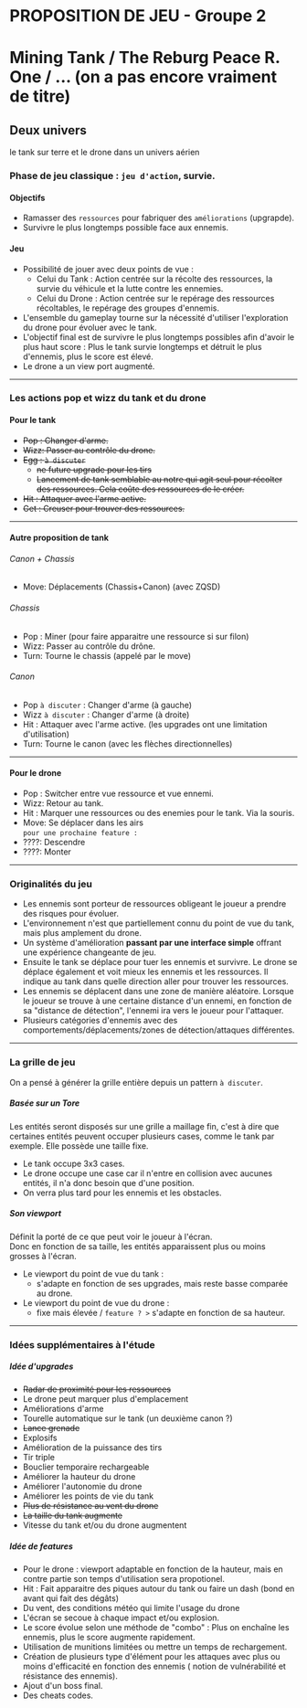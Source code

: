 # PROPOSITION DE JEU - Groupe 2

# Mining Tank / The Reburg Peace R. One / ... (on a pas encore vraiment de titre)

## Deux univers
le tank sur terre et le drone dans un univers aérien

### Phase de jeu classique : `jeu d'action`, survie.

#### Objectifs
- Ramasser des `ressources` pour fabriquer des `améliorations` (upgrapde).
- Survivre le plus longtemps possible face aux ennemis.

#### Jeu
- Possibilité de jouer avec deux points de vue : 
    - Celui du Tank : Action centrée sur la récolte des ressources, la survie du véhicule et la lutte contre les ennemies.
    - Celui du Drone : Action centrée sur le repérage des ressources récoltables, le repérage des groupes d'ennemis.
- L'ensemble du gameplay tourne sur la nécessité d'utiliser l'exploration du drone pour évoluer avec le tank. 
- L'objectif final est de survivre le plus longtemps possibles afin d'avoir le plus haut score : Plus le tank survie longtemps et détruit le plus d'ennemis, plus le score est élevé.
- Le drone a un view port augmenté.

---

### Les actions pop et wizz du tank et du drone

#### Pour le tank
- <strike>Pop : Changer d'arme.</strike>
- <strike>Wizz: Passer au contrôle du drone.</strike>
- <strike>Egg : `à discuter` </strike>
    - <strike>ne future upgrade pour les tirs </strike>
    - <strike>Lancement de tank semblable au notre qui agit seul pour récolter des ressources. Cela coûte des ressources de le créer.</strike>
- <strike>Hit : Attaquer avec l'arme active.</strike>
- <strike>Get : Creuser pour trouver des ressources.</strike>

---

#### Autre proposition de tank

###### Canon + Chassis
- Move: Déplacements (Chassis+Canon) (avec ZQSD)

###### Chassis
- Pop : Miner (pour faire apparaitre une ressource si sur filon)
- Wizz: Passer au contrôle du drône.
- Turn: Tourne le chassis (appelé par le move)

###### Canon
- Pop  `à discuter` : Changer d'arme (à gauche)
- Wizz `à discuter` : Changer d'arme (à droite)
- Hit : Attaquer avec l'arme active. (les upgrades ont une limitation d'utilisation)
- Turn: Tourne le canon (avec les flèches directionnelles)

---

#### Pour le drone
- Pop : Switcher entre vue ressource et vue ennemi.
- Wizz: Retour au tank.
- Hit : Marquer une ressources ou des enemies pour le tank. Via la souris.
- Move: Se déplacer dans les airs<br/>
`pour une prochaine feature :`
- ????: Descendre
- ????: Monter

---

### Originalités du jeu

- Les ennemis sont porteur de ressources obligeant le joueur a prendre des risques pour évoluer.
- L'environnement n'est que partiellement connu du point de vue du tank, mais plus amplement du drone.
- Un système d'amélioration **passant par une interface simple** offrant une expérience changeante de jeu.
- Ensuite le tank se déplace pour tuer les ennemis et survivre. Le drone se déplace également et voit mieux les ennemis et les ressources. Il indique au tank dans quelle direction aller pour trouver les ressources. 
- Les ennemis se déplacent dans une zone de manière aléatoire. Lorsque le joueur se trouve à une certaine distance d'un ennemi, en fonction de sa "distance de détection", l'ennemi ira vers le joueur pour l'attaquer.
- Plusieurs catégories d'ennemis avec des comportements/déplacements/zones de détection/attaques différentes.

---

### La grille de jeu

On a pensé à générer la grille entière depuis un pattern `à discuter`.

##### Basée sur un Tore

Les entités seront disposés sur une grille a maillage fin, c'est à dire que certaines entités peuvent occuper plusieurs cases, comme le tank par exemple. Elle possède une taille fixe.
- Le tank occupe 3x3 cases.
- Le drone occupe une case car il n'entre en collision avec aucunes entités, il n'a donc besoin que d'une position.
- On verra plus tard pour les ennemis et les obstacles.

##### Son viewport

Définit la porté de ce que peut voir le joueur à l'écran. <br/>
Donc en fonction de sa taille, les entités apparaissent plus ou moins grosses à l'écran.
- Le viewport du point de vue du tank :
    - s'adapte en fonction de ses upgrades, mais reste basse comparée au drone.
- Le viewport du point de vue du drone :
    - fixe mais élevée / `feature ? >` s'adapte en fonction de sa hauteur.

---

### Idées supplémentaires à l'étude

##### Idée d'upgrades
- <strike>Radar de proximité pour les ressources</strike>
- Le drone peut marquer plus d'emplacement
- Améliorations d'arme
- Tourelle automatique sur le tank (un deuxième canon ?)
- <strike>Lance grenade</strike>
- Explosifs
- Amélioration de la puissance des tirs
- Tir triple
- Bouclier temporaire rechargeable
- Améliorer la hauteur du drone
- Améliorer l'autonomie du drone
- Améliorer les points de vie du tank
- <strike>Plus de résistance au vent du drone</strike>
- <strike>La taille du tank augmente</strike>
- Vitesse du tank et/ou du drone augmentent

##### Idée de features
- Pour le drone : viewport adaptable en fonction de la hauteur, mais en contre partie son temps d'utilisation sera propotionel.
- Hit : Fait apparaitre des piques autour du tank ou faire un dash (bond en avant qui fait des dégâts)
- Du vent, des conditions météo qui limite l'usage du drone
- L'écran se secoue à chaque impact et/ou explosion.
- Le score évolue selon une méthode de "combo" : Plus on enchaîne les ennemis, plus le score augmente rapidement.
- Utilisation de munitions limitées ou mettre un temps de rechargement.
- Création de plusieurs type d'élément pour les attaques avec plus ou moins d'efficacité en fonction des ennemis ( notion de vulnérabilité et résistance des ennemis).
- Ajout d'un boss final.
- Des cheats codes.


